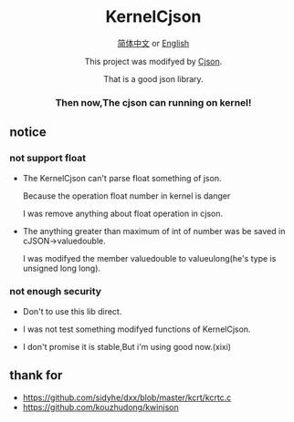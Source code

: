 <div align="center">

# KernelCjson

[简体中文](README-zh.md) or [English](README.md)  

This project was modifyed by [Cjson](https://github.com/DaveGamble/cJSON).

That is a good json library.

### Then now,The cjson can running on kernel!

</div>

## notice
### not support float
- The KernelCjson can't parse float something of json.

  Because the operation float number in kernel is danger
  
  I was remove anything about float operation in cjson.

- The anything greater than maximum of int of number was be saved in cJSON->valuedouble.
  
  I was modifyed the member valuedouble to valueulong(he's type is unsigned long long).

### not enough security
- Don't to use this lib direct.

- I was not test something modifyed functions of KernelCjson.

- I don't promise it is stable,But i'm using good now.(xixi)

## thank for
- https://github.com/sidyhe/dxx/blob/master/kcrt/kcrtc.c
- https://github.com/kouzhudong/kwinjson
